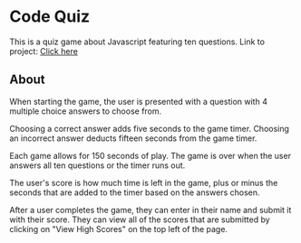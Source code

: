 # Code Quiz

This is a quiz game about Javascript featuring ten questions. Link to project: <a href="https://franklintendo.github.io/homework-4-code-quiz/" target="_blank">Click here</a>


## About

When starting the game, the user is presented with a question with 4 multiple choice answers to choose from. 

Choosing a correct answer adds five seconds to the game timer. Choosing an incorrect answer deducts fifteen seconds from the game timer.

Each game allows for 150 seconds of play. The game is over when the user answers all ten questions or the timer runs out.

The user's score is how much time is left in the game, plus or minus the seconds that are added to the timer based on the answers chosen.

After a user completes the game, they can enter in their name and submit it with their score. They can view all of the scores that are submitted by clicking on "View High Scores" on the top left of the page.

